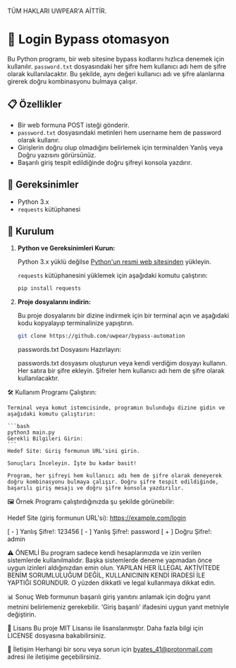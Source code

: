 TÜM HAKLARI UWPEAR'A AİTTİR.

# 🔐 Login Bypass otomasyon

Bu Python programı, bir web sitesine bypass kodlarını hızlıca denemek için kullanılır. `password.txt` dosyasındaki her şifre hem kullanıcı adı hem de şifre olarak kullanılacaktır. Bu şekilde, aynı değeri kullanıcı adı ve şifre alanlarına girerek doğru kombinasyonu bulmaya çalışır.

## 📋 Özellikler

- Bir web formuna POST isteği gönderir.
- `password.txt` dosyasındaki metinleri hem username hem de password olarak kullanır.
- Girişlerin doğru olup olmadığını belirlemek için terminalden Yanlış veya Doğru yazısını görürsünüz.
- Başarılı giriş tespit edildiğinde doğru şifreyi konsola yazdırır.

## 🔧 Gereksinimler

- Python 3.x
- `requests` kütüphanesi

## 🚀 Kurulum

1. **Python ve Gereksinimleri Kurun:**

   Python 3.x yüklü değilse [Python'un resmi web sitesinden](https://www.python.org/downloads/) yükleyin.

   `requests` kütüphanesini yüklemek için aşağıdaki komutu çalıştırın:

   ```bash
   pip install requests
   ```

2. **Proje dosyalarını indirin:**
    
    Bu proje dosyalarını bir dizine indirmek için bir terminal açın ve aşağıdaki kodu kopyalayıp terminalinize yapıştırın.
    
    ```bash
    git clone https://github.com/uwpear/bypass-automation
    ```

    passwords.txt Dosyasını Hazırlayın:

    passwords.txt dosyasını oluşturun veya kendi verdiğim dosyayı kullanın. Her satıra bir şifre ekleyin. Şifreler hem kullanıcı adı hem de şifre olarak kullanılacaktır.


🛠️ Kullanım
    Programı Çalıştırın:

    Terminal veya komut istemcisinde, programın bulunduğu dizine gidin ve aşağıdaki komutu çalıştırın:

    ```bash
    python3 main.py
    Gerekli Bilgileri Girin:
    ```
    Hedef Site: Giriş formunun URL'sini girin.
    
    Sonuçları İnceleyin. İşte bu kadar basit!

    Program, her şifreyi hem kullanıcı adı hem de şifre olarak deneyerek doğru kombinasyonu bulmaya çalışır. Doğru şifre tespit edildiğinde, başarılı giriş mesajı ve doğru şifre konsola yazdırılır.

🖼️ Örnek
    Programı çalıştırdığınızda şu şekilde görünebilir:


Hedef Site (giriş formunun URL'si): https://example.com/login

[ - ] Yanlış Şifre!: 123456
[ - ] Yanlış Şifre!: password
[ + ] Doğru Şifre!: admin

⚠️ ÖNEMLİ
    Bu program sadece kendi hesaplarınızda ve izin verilen sistemlerde kullanılmalıdır. Başka sistemlerde deneme yapmadan önce uygun izinleri aldığınızdan emin olun. YAPILAN HER İLLEGAL AKTİVİTEDE BENİM SORUMLULUĞUM DEĞİL, KULLANICININ KENDİ İRADESİ İLE YAPTIĞI SORUNDUR. O yüzden dikkatli ve legal kullanmaya dikkat edin.

📊 Sonuç
    Web formunun başarılı giriş yanıtını anlamak için doğru yanıt metnini belirlemeniz gerekebilir. 'Giriş başarılı' ifadesini uygun yanıt metniyle değiştirin.

📝 Lisans
    Bu proje MIT Lisansı ile lisanslanmıştır. Daha fazla bilgi için LICENSE dosyasına bakabilirsiniz.

📧 İletişim
    Herhangi bir soru veya sorun için byates_41@protonmail.com adresi ile iletişime geçebilirsiniz.
